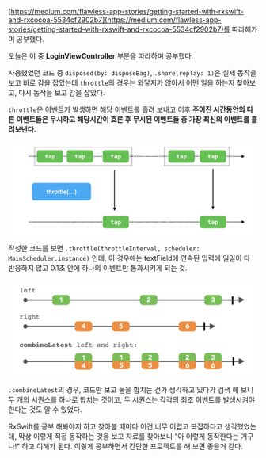 [https://medium.com/flawless-app-stories/getting-started-with-rxswift-and-rxcocoa-5534cf2902b7](https://medium.com/flawless-app-stories/getting-started-with-rxswift-and-rxcocoa-5534cf2902b7)를 따라해가며 공부했다.

오늘은 이 중 **LoginViewController** 부분을 따라하며 공부했다.

사용했었던 코드 중 `disposed(by: disposeBag)`, `.share(replay: 1)`은 실제 동작을 보고 바로 감을 잡았는데 
`throttle`의 경우는 와닿지가 않아서 어떤 일을 하는지 찾아보고, 다시 동작을 보고 감을 잡았다.

`throttle`은 이벤트가 발생하면 해당 이벤트를 흘려 보내고 이후 **주어진 시간동안의 다른 이벤트들은 무시하고 해당시간이 흐른 후 무시된 이벤트들 중 가장 최신의 이벤트를 흘려보낸다.**

![throttle](https://raw.githubusercontent.com/luire-K/swift_TIL/master/image/throttle.png)

작성한 코드를 보면
`.throttle(throttleInterval, scheduler: MainScheduler.instance)` 인데,
이 경우에는 textField에 연속된 입력에 일일이 다 반응하지 않고 0.1초 안에 하나의 이벤트만 통과시키게 되는 것.

![combineLatest](https://raw.githubusercontent.com/luire-K/swift_TIL/master/image/combineLatest.png)

`.combineLatest`의 경우, 코드만 보고 둘을 합치는 건가 생각하고 있다가 검색 해 보니 두 개의 시퀀스를 하나로 합치는 것이고, 
두 시퀀스는 각각의 최초 이벤트를 발생시켜야 한다는 것도 알 수 있었다.

RxSwift를 공부 해봐야지 하고 찾아볼 때마다 이건 너무 어렵고 복잡하다고 생각했었는데,
막상 이렇게 직접 동작하는 것을 보고 자료를 찾아보니 "아 이렇게 동작한다는 거구나!" 하고 이해가 된다.
이렇게 공부하면서 간단한 프로젝트를 해 보면 좋을거 같다. 
